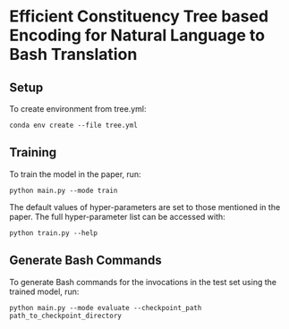 # Efficient Constituency Tree based Encoding for Natural Language to Bash Translation

## Setup

To create environment from tree.yml:

```setup
conda env create --file tree.yml
```

## Training

To train the model in the paper, run:

```
python main.py --mode train
```
The default values of hyper-parameters are set to those mentioned in the paper.
The full hyper-parameter list can be accessed with:
```
python train.py --help
```


## Generate Bash Commands

To generate Bash commands for the invocations in the test set using the trained model, run:

```
python main.py --mode evaluate --checkpoint_path path_to_checkpoint_directory
```

<!-- ## Pre-trained Models

Pretrained models are available at ________. -->